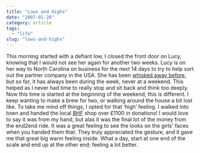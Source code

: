 ```yaml
---
title: "Lows and Highs"
date: "2007-01-20"
category: article
tags:
  - "life"
slug: "lows-and-highs"
---
```


This morning started with a defiant low, I closed the front door on Lucy, knowing that I would not see her again for another two weeks. Lucy is on her way to North Carolina on business for the next 14 days to try to help sort out the partner company in the USA. She has been [whisked away before](https://adamchamberlin.info/2006/12/bachelor-days/), but so far, it has always been during the week, never at a weekend. This helped as I never had time to really stop and sit back and think too deeply. Now this time is started at the beginning of the weekend, this is different. I keep wanting to make a brew for two, or walking around the house a bit lost like. To take me mind off things, I opted for that ‘high’ feeling. I walked into town and handed the local [BHF](https://www.bhf.org.uk/) shop over £1100 in donations! I would love to say it was from my hand, but alas it was the final lot of the money from the end2end ride. It was a great feeling to see the looks on the girls' faces when you handed them that. They truly appreciated the gesture, and it gave me that great big warm feeling inside. What a day, start at one end of the scale and end up at the other end; feeling a lot better.
